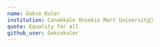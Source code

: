 ```yaml
---
name: Gokce Kuler 
institution: Canakkale Onsekiz Mart University🚩 
quote: Equality for all 
github_user: Gokcekuler
---
```

